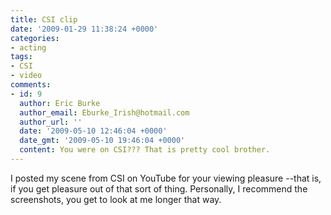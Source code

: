```yaml
---
title: CSI clip
date: '2009-01-29 11:38:24 +0000'
categories:
- acting
tags:
- CSI
- video
comments:
- id: 9
  author: Eric Burke
  author_email: Eburke_Irish@hotmail.com
  author_url: ''
  date: '2009-05-10 12:46:04 +0000'
  date_gmt: '2009-05-10 19:46:04 +0000'
  content: You were on CSI??? That is pretty cool brother.
---
```


I posted my scene from CSI on YouTube for your viewing pleasure --that is, if
you get pleasure out of that sort of thing. Personally, I recommend the
screenshots, you get to look at me longer that way.

<object width="425" height="344"><param name="movie"
value="http://www.youtube.com/v/yXyAqAbGjRo&hl=en&fs=1"></param><param
name="allowFullScreen" value="true"></param><param name="allowscriptaccess"
value="always"></param><br /> <embed
src="http://www.youtube.com/v/yXyAqAbGjRo&hl=en&fs=1"
type="application/x-shockwave-flash" allowscriptaccess="always"
allowfullscreen="true" width="425" height="344"></embed><br /> </object>

